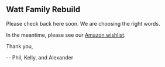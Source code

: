 ## Watt Family Rebuild

Please check back here soon. We are choosing the right words.

In the meantime, please see our [Amazon wishlist](https://www.amazon.com/hz/wishlist/ls/2LL3FYQESWG0U?ref_=wl_share).

Thank you,

-- Phil, Kelly, and Alexander
